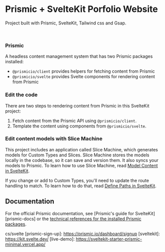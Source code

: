 # Prismic + SvelteKit Porfolio Website

Project built with Prismic, SvelteKit, Tailwind css and Gsap.

&nbsp;

### Prismic

A headless content management system that has two Prismic packages installed:

- `@prismicio/client` provides helpers for fetching content from Prismic
- `@prismicio/svelte` provides Svelte components for rendering content from Prismic


### Edit the code

There are two steps to rendering content from Prismic in this SvelteKit project:

1. Fetch content from the Prismic API using `@prismicio/client`.
2. Template the content using components from `@prismicio/svelte`.


### Edit content models with Slice Machine

This project includes an application called Slice Machine, which generates models for Custom Types and Slices. Slice Machine stores the models locally in the codebase, so it can save and version them. It also syncs your models to Prismic. To learn how to use Slice Machine, read [Model Content in SvelteKit](https://prismic.io/docs/content-modeling).

If you change or add to Custom Types, you'll need to update the route handling to match. To learn how to do that, read [Define Paths in SvelteKit](https://prismic.io/docs/technologies/define-paths-sveltekit).

## Documentation

For the official Prismic documentation, see [Prismic's guide for SvelteKit][prismic-docs] or the [technical references for the installed Prismic packages](https://prismic.io/docs/technologies/technical-references).

cs/svelte
[prismic-sign-up]: https://prismic.io/dashboard/signup
[sveltekit]: https://kit.svelte.dev/
[live-demo]: https://sveltekit-starter-prismic-minimal.vercel.app/
